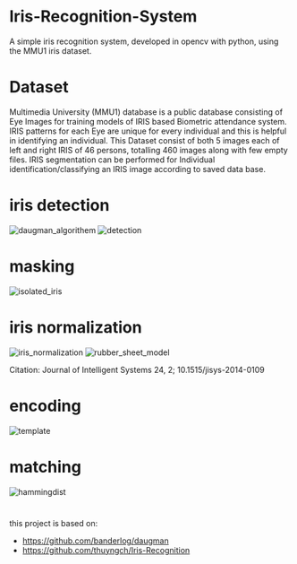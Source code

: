 # Iris-Recognition-System
A simple iris recognition system, developed in opencv with python, using the MMU1 iris dataset.

# Dataset
Multimedia University (MMU1) database is a public database consisting of Eye Images for training models of IRIS based Biometric attendance system. IRIS patterns for each Eye are unique for every individual and this is helpful in identifying an individual. This Dataset consist of both 5 images each of left and right IRIS of 46 persons, totalling 460 images along with few empty files. IRIS segmentation can be performed for Individual identification/classifying an IRIS image according to saved data base.

# iris detection
![daugman_algorithem](https://user-images.githubusercontent.com/30373288/93877249-75571c00-fcd8-11ea-8c53-76fe7128b570.jpg)
![detection](https://user-images.githubusercontent.com/30373288/93876874-d16d7080-fcd7-11ea-9e3b-c9db75a40033.jpg)

# masking
![isolated_iris](https://user-images.githubusercontent.com/30373288/93876887-d7fbe800-fcd7-11ea-88c4-e1c8538a84ce.jpg)

# iris normalization
![iris_normalization](https://user-images.githubusercontent.com/30373288/93876884-d6322480-fcd7-11ea-94fb-e69e787e97d9.jpg)
![rubber_sheet_model](https://user-images.githubusercontent.com/30373288/93877672-0fb75f80-fcd9-11ea-806a-e1b1fffe2266.jpg)

Citation: Journal of Intelligent Systems 24, 2; 10.1515/jisys-2014-0109

# encoding
![template](https://user-images.githubusercontent.com/30373288/93876890-d8947e80-fcd7-11ea-9ae9-936601ddb3e7.jpg)

# matching
![hammingdist](https://user-images.githubusercontent.com/30373288/93877388-acc5c880-fcd8-11ea-8e02-0b510fa0c366.jpg)

#
this project is based on:
- https://github.com/banderlog/daugman
- https://github.com/thuyngch/Iris-Recognition
